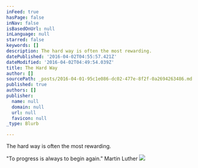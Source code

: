 ```yaml
---
inFeed: true
hasPage: false
inNav: false
isBasedOnUrl: null
inLanguage: null
starred: false
keywords: []
description: The hard way is often the most rewarding.
datePublished: '2016-04-02T04:55:57.421Z'
dateModified: '2016-04-02T04:49:54.039Z'
title: The Hard Way
author: []
sourcePath: _posts/2016-04-01-95c1e086-dc02-477e-8f2f-0a2694263486.md
published: true
authors: []
publisher:
  name: null
  domain: null
  url: null
  favicon: null
_type: Blurb

---
```

The hard way is often the most rewarding.

"To progress is always to begin again." Martin Luther
![](https://the-grid-user-content.s3-us-west-2.amazonaws.com/cf2ea5ab-666a-46fa-a380-f229b8250bdc.jpg)